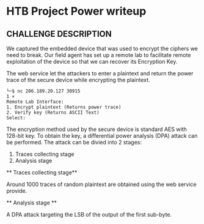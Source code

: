 # HTB Project Power writeup

## CHALLENGE DESCRIPTION
We captured the embedded device that was used to encrypt the ciphers we need to break. Our field agent has set up a remote lab to facilitate remote exploitation of the device so that we can recover its Encryption Key.

The web service let the attackers to enter a plaintext and return the power trace of the secure device while encrypting the plaintext.

```
└─$ nc 206.189.20.127 30915                                                                                                                                                                             1 ⨯
Remote Lab Interface:
1. Encrypt plaintext (Returns power trace)
2. Verify key (Returns ASCII Text)
Select:
```

The encryption method used by the secure device is standard AES with 128-bit key. To obtain the key, a differential power analysis (DPA) attack can be performed. 
The attack can be divied into 2 stages:
1. Traces collecting stage
2. Analysis stage

** Traces collecting stage**

Around 1000 traces of random plaintext are obtained using the web service provide.

** Analysis stage ** 

A DPA attack targeting the LSB of the output of the first sub-byte. 
